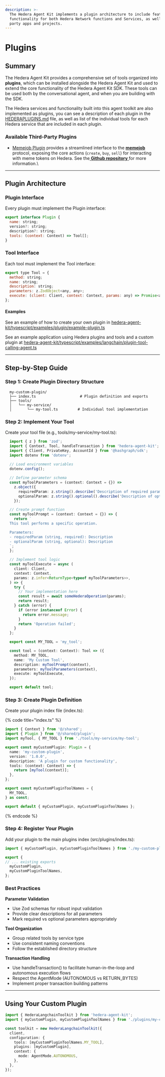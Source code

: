 ```yaml
---
description: >-
  The Hedera Agent Kit implements a plugin architecture to include features and
  functionality for both Hedera Network functions and Services, as well as third
  party apps and projects.
---
```


# Plugins

## Summary

The Hedera Agent Kit provides a comprehensive set of tools organized into **plugins**, which can be installed alongside the Hedera Agent Kit and used to extend the core functionality of the Hedera Agent Kit SDK. These tools can be used both by the conversational agent, and when you are building with the SDK.

The Hedera services and functionality built into this agent toolkit are also implemented as plugins, you can see a description of each plugin in the [HEDERAPLUGINS.md](https://github.com/hashgraph/hedera-agent-kit/blob/main/docs/HEDERAPLUGINS.md) file, as well as list of the individual tools for each Hedera service that are included in each plugin.

### Available Third-Party Plugins

* [Memejob Plugin](https://www.npmjs.com/package/@buidlerlabs/hak-memejob-plugin)  provides a streamlined interface to the [**memejob**](https://memejob.fun/) protocol, exposing the core actions (`create`, `buy`, `sell`) for interacting with meme tokens on Hedera. See the[ **Github repository** ](https://github.com/buidler-labs/hak-memejob-plugin)for more information.\


***

## Plugin Architecture

### Plugin Interface

Every plugin must implement the Plugin interface:

```javascript
export interface Plugin {
  name: string;
  version?: string;
  description?: string;
  tools: (context: Context) => Tool[];
}
```

### Tool Interface

Each tool must implement the Tool interface:

```javascript
export type Tool = {
  method: string;
  name: string;
  description: string;
  parameters: z.ZodObject<any, any>;
  execute: (client: Client, context: Context, params: any) => Promise<any>;
};
```

#### Examples

See an example of how to create your own plugin in [hedera-agent-kit/typescript/examples/plugin/example-plugin.ts](https://github.com/hashgraph/hedera-agent-kit/blob/main/typescript/examples/plugin/example-plugin.ts)

See an example application using Hedera plugins and tools and a custom plugin at [hedera-agent-kit/typescript/examples/langchain/plugin-tool-calling-agent.ts](https://github.com/hashgraph/hedera-agent-kit/blob/main/typescript/examples/langchain/plugin-tool-calling-agent.ts)

***

## Step-by-Step Guide

### **Step 1: Create Plugin Directory Structure**

```
  my-custom-plugin/
  ├── index.ts                    # Plugin definition and exports
  ├── tools/
  │   └── my-service/
  │       └── my-tool.ts         # Individual tool implementation
```

### **Step 2: Implement Your Tool**

Create your tool file (e.g., tools/my-service/my-tool.ts):

```typescript
  import { z } from 'zod';
  import { Context, Tool, handleTransaction } from 'hedera-agent-kit';
  import { Client, PrivateKey, AccountId } from '@hashgraph/sdk';
  import dotenv from 'dotenv';
  
  // Load environment variables
  dotenv.config();

  // Define parameter schema
  const myToolParameters = (context: Context = {}) =>
    z.object({
      requiredParam: z.string().describe('Description of required parameter'),
      optionalParam: z.string().optional().describe('Description of optional parameter'),
    });

  // Create prompt function
  const myToolPrompt = (context: Context = {}) => {
    return `
  This tool performs a specific operation.

  Parameters:
  - requiredParam (string, required): Description
  - optionalParam (string, optional): Description
  `;
  };

  // Implement tool logic
  const myToolExecute = async (
    client: Client,
    context: Context,
    params: z.infer<ReturnType<typeof myToolParameters>>,
  ) => {
    try {
      // Your implementation here
      const result = await someHederaOperation(params);
      return result;
    } catch (error) {
      if (error instanceof Error) {
        return error.message;
      }
      return 'Operation failed';
    }
  };

  export const MY_TOOL = 'my_tool';

  const tool = (context: Context): Tool => ({
    method: MY_TOOL,
    name: 'My Custom Tool',
    description: myToolPrompt(context),
    parameters: myToolParameters(context),
    execute: myToolExecute,
  });

  export default tool;
```

### **Step 3: Create Plugin Definition**

Create your plugin index file (index.ts):

{% code title="index.ts" %}
```typescript
import { Context } from '@/shared';
import { Plugin } from '@/shared/plugin';
import myTool, { MY_TOOL } from './tools/my-service/my-tool';

export const myCustomPlugin: Plugin = {
  name: 'my-custom-plugin',
  version: '1.0.0',
  description: 'A plugin for custom functionality',
  tools: (context: Context) => {
    return [myTool(context)];
  },
};

export const myCustomPluginToolNames = {
  MY_TOOL,
} as const;

export default { myCustomPlugin, myCustomPluginToolNames }; 
```
{% endcode %}

### Step 4: Register Your Plugin

Add your plugin to the main plugins index (src/plugins/index.ts):

```typescript
import { myCustomPlugin, myCustomPluginToolNames } from './my-custom-plugin';

export {
// ... existing exports
  myCustomPlugin,
  myCustomPluginToolNames,
};
```

### **Best Practices**

**Parameter Validation**

* Use Zod schemas for robust input validation
* Provide clear descriptions for all parameters
* Mark required vs optional parameters appropriately

**Tool Organization**

* Group related tools by service type
* Use consistent naming conventions
* Follow the established directory structure

**Transaction Handling**

* Use handleTransaction() to facilitate human-in-the-loop and autonomous execution flows
* Respect the AgentMode (AUTONOMOUS vs RETURN\_BYTES)
* Implement proper transaction building patterns

***

## Using Your Custom Plugin

```typescript
import { HederaLangchainToolkit } from 'hedera-agent-kit';
import { myCustomPlugin, myCustomPluginToolNames } from './plugins/my-custom-plugin';

const toolkit = new HederaLangchainToolkit({
  client,
  configuration: {
    tools: [myCustomPluginToolNames.MY_TOOL],
    plugins: [myCustomPlugin],
    context: {
      mode: AgentMode.AUTONOMOUS,
    },
  },
});
```
